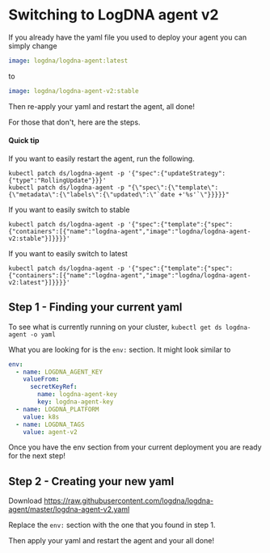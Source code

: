 # Switching to LogDNA agent v2

If you already have the yaml file you used to deploy your agent you can simply change

```yaml 
image: logdna/logdna-agent:latest
``` 
to 
```yaml 
image: logdna/logdna-agent-v2:stable
```

Then re-apply your yaml and restart the agent, all done!

For those that don't, here are the steps.

#### Quick tip
If you want to easily restart the agent, run the following.
```
kubectl patch ds/logdna-agent -p '{"spec":{"updateStrategy":{"type":"RollingUpdate"}}}'
kubectl patch ds/logdna-agent -p "{\"spec\":{\"template\":{\"metadata\":{\"labels\":{\"updated\":\"`date +'%s'`\"}}}}}"
```
If you want to easily switch to stable
```
kubectl patch ds/logdna-agent -p '{"spec":{"template":{"spec":{"containers":[{"name":"logdna-agent","image":"logdna/logdna-agent-v2:stable"}]}}}}'
```
If you want to easily switch to latest
```
kubectl patch ds/logdna-agent -p '{"spec":{"template":{"spec":{"containers":[{"name":"logdna-agent","image":"logdna/logdna-agent-v2:latest"}]}}}}'
```

## Step 1 - Finding your current yaml
To see what is currently running on your cluster, `kubectl get ds logdna-agent -o yaml`

What you are looking for is the `env:` section.
It might look similar to
```yaml
env:
  - name: LOGDNA_AGENT_KEY
    valueFrom:
      secretKeyRef:
        name: logdna-agent-key
        key: logdna-agent-key
  - name: LOGDNA_PLATFORM
    value: k8s
  - name: LOGDNA_TAGS
    value: agent-v2
```
Once you have the env section from your current deployment you are ready for the next step!

## Step 2 - Creating your new yaml
Download https://raw.githubusercontent.com/logdna/logdna-agent/master/logdna-agent-v2.yaml

Replace the `env:` section with the one that you found in step 1.

Then apply your yaml and restart the agent and your all done!
